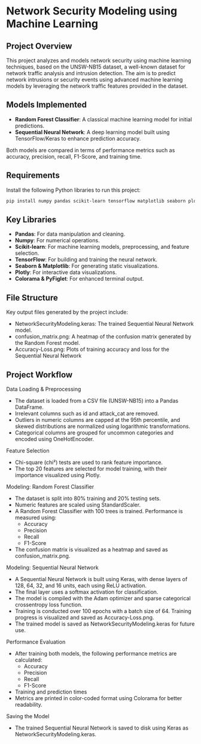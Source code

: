# Network Security Modeling using Machine Learning

## Project Overview
This project analyzes and models network security using machine learning techniques, based on the UNSW-NB15 dataset, a well-known dataset for network traffic analysis and intrusion detection. The aim is to predict network intrusions or security events using advanced machine learning models by leveraging the network traffic features provided in the dataset.

## Models Implemented
- **Random Forest Classifier**: A classical machine learning model for initial predictions.
- **Sequential Neural Network**: A deep learning model built using TensorFlow/Keras to enhance prediction accuracy.

Both models are compared in terms of performance metrics such as accuracy, precision, recall, F1-Score, and training time.

## Requirements
Install the following Python libraries to run this project:

```bash
pip install numpy pandas scikit-learn tensorflow matplotlib seaborn plotly colorama pyfiglet joblib
```
## Key Libraries
- **Pandas**: For data manipulation and cleaning.
- **Numpy**: For numerical operations.
- **Scikit-learn**: For machine learning models, preprocessing, and feature selection.
- **TensorFlow**: For building and training the neural network.
- **Seaborn & Matplotlib**: For generating static visualizations.
- **Plotly**: For interactive data visualizations.
- **Colorama & PyFiglet**: For enhanced terminal output.
## File Structure
Key output files generated by the project include:
- NetworkSecurityModeling.keras: The trained Sequential Neural Network model.
- confusion_matrix.png: A heatmap of the confusion matrix generated by the Random Forest model.
- Accuracy-Loss.png: Plots of training accuracy and loss for the Sequential Neural Network
## Project Workflow
Data Loading & Preprocessing
  - The dataset is loaded from a CSV file (UNSW-NB15) into a Pandas DataFrame.
  - Irrelevant columns such as id and attack_cat are removed.
  - Outliers in numeric columns are capped at the 95th percentile, and skewed distributions are normalized using logarithmic transformations.
  - Categorical columns are grouped for uncommon categories and encoded using OneHotEncoder.
    
Feature Selection
  - Chi-square (chi²) tests are used to rank feature importance.
  - The top 20 features are selected for model training, with their importance visualized using Plotly.

Modeling: Random Forest Classifier
  - The dataset is split into 80% training and 20% testing sets.
  - Numeric features are scaled using StandardScaler.
  - A Random Forest Classifier with 100 trees is trained. Performance is measured using:
    - Accuracy
    - Precision
    - Recall
    - F1-Score
  - The confusion matrix is visualized as a heatmap and saved as confusion_matrix.png.

Modeling: Sequential Neural Network
  - A Sequential Neural Network is built using Keras, with dense layers of 128, 64, 32, and 16 units, each using ReLU activation.
  - The final layer uses a softmax activation for classification.
  - The model is compiled with the Adam optimizer and sparse categorical crossentropy loss function.
  - Training is conducted over 100 epochs with a batch size of 64. Training progress is visualized and saved as Accuracy-Loss.png.
  - The trained model is saved as NetworkSecurityModeling.keras for future use.

Performance Evaluation
  - After training both models, the following performance metrics are calculated:
    - Accuracy
    - Precision
    - Recall
    - F1-Score
  - Training and prediction times
  - Metrics are printed in color-coded format using Colorama for better readability.

Saving the Model
  - The trained Sequential Neural Network is saved to disk using Keras as NetworkSecurityModeling.keras.



